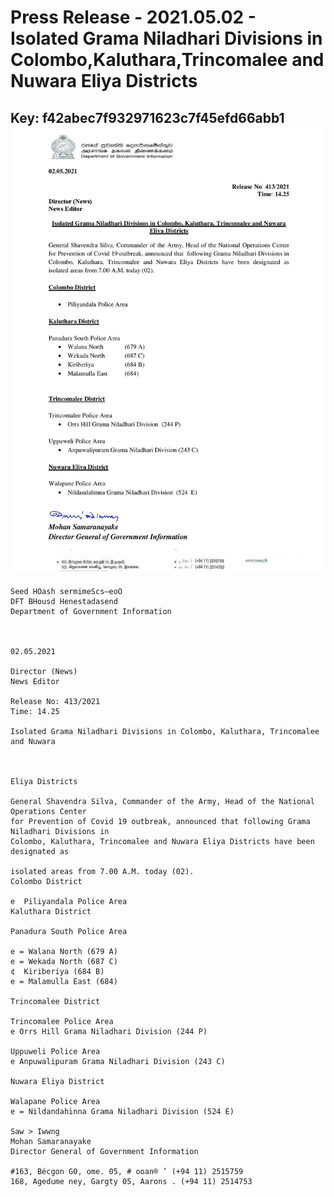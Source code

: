 # Press Release - 2021.05.02 - Isolated Grama Niladhari Divisions in Colombo,Kaluthara,Trincomalee and Nuwara Eliya Districts 
Key: f42abec7f932971623c7f45efd66abb1 
![img](img/f42abec7f932971623c7f45efd66abb1.jpg)
---
```
Seed HOash sermimeScs—eoO
DFT BHousd Henestadasend
Department of Government Information

 

02.05.2021

Director (News)
News Editor

Release No: 413/2021
Time: 14.25

Isolated Grama Niladhari Divisions in Colombo, Kaluthara, Trincomalee and Nuwara

 

Eliya Districts

General Shavendra Silva, Commander of the Army, Head of the National Operations Center
for Prevention of Covid 19 outbreak, announced that following Grama Niladhari Divisions in
Colombo, Kaluthara, Trincomalee and Nuwara Eliya Districts have been designated as

isolated areas from 7.00 A.M. today (02).
Colombo District

e  Piliyandala Police Area
Kaluthara District

Panadura South Police Area

e = Walana North (679 A)
e = Wekada North (687 C)
¢  Kiriberiya (684 B)
e = Malamulla East (684)

Trincomalee District

Trincomalee Police Area
e Orrs Hill Grama Niladhari Division (244 P)

Uppuweli Police Area
e Anpuwalipuram Grama Niladhari Division (243 C)

Nuwara Eliya District

Walapane Police Area
e = Nildandahinna Grama Niladhari Division (524 E)

Saw > Iwwng
Mohan Samaranayake
Director General of Government Information

#163, Bécgon G0, ome. 05, # ooan® ’ (+94 11) 2515759
168, Agedume ney, Gargty 05, Aarons . (+94 11) 2514753

 

```
